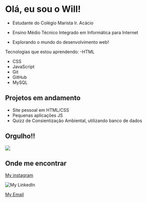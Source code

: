 #  Olá, eu sou o Will! 
 
 - Estudante do Colégio Marista Ir. Acácio
   
 - Ensino Médio Técnico Integrado em Informática para Internet
   
- Explorando o mundo do desenvolvimento web!


 Tecnologias que estou aprendendo:
 -HTML
 - CSS
 - JavaScript
 - Git
 - GitHub 
 - MySQL

##  Projetos em andamento
- Site pessoal em HTML/CSS
- Pequenas aplicações JS
- Quizz de Consientização Ambiental, utilizando banco de dados


## Orgulho!!

![](https://media2.giphy.com/media/v1.Y2lkPTc5MGI3NjExMHczZWxhNnc0ZGF4Nmd5bmgydmN0Y2hvNTNzeTVsbjB3dTdjcTJhOSZlcD12MV9naWZzX3NlYXJjaCZjdD1n/U84wKNP9ypuedSq6wL/giphy.webp)

##  Onde me encontrar
[My instagram ](https://www.instagram.com/allmeidaz._?igsh=MTB1azB1OXozZnVydQ==)

![My LinkedIn](https://www.linkedin.com/in/willian-almeida-365710293?utm_source=share&utm_campaign=share_via&utm_content=profile&utm_medium=android_app)

[My Email](mailto:alemeidawillian@gmail.com)

